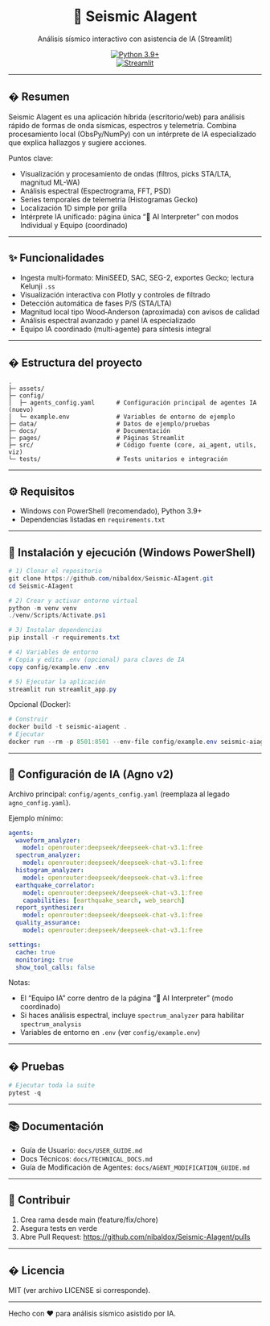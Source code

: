 <div align="center">

# 🌊 Seismic AIagent
Análisis sísmico interactivo con asistencia de IA (Streamlit)

[![Python 3.9+](https://img.shields.io/badge/python-3.9+-blue.svg)](https://www.python.org/downloads/)  
[![Streamlit](https://img.shields.io/badge/Streamlit-1.28+-red.svg)](https://streamlit.io/)

</div>

---

## � Resumen

Seismic AIagent es una aplicación híbrida (escritorio/web) para análisis rápido de formas de onda sísmicas, espectros y telemetría. Combina procesamiento local (ObsPy/NumPy) con un intérprete de IA especializado que explica hallazgos y sugiere acciones.

Puntos clave:
- Visualización y procesamiento de ondas (filtros, picks STA/LTA, magnitud ML-WA)
- Análisis espectral (Espectrograma, FFT, PSD)
- Series temporales de telemetría (Histogramas Gecko)
- Localización 1D simple por grilla
- Intérprete IA unificado: página única “🤖 AI Interpreter” con modos Individual y Equipo (coordinado)

---

## ✨ Funcionalidades

- Ingesta multi‑formato: MiniSEED, SAC, SEG-2, exportes Gecko; lectura Kelunji `.ss`
- Visualización interactiva con Plotly y controles de filtrado
- Detección automática de fases P/S (STA/LTA)
- Magnitud local tipo Wood‑Anderson (aproximada) con avisos de calidad
- Análisis espectral avanzado y panel IA especializado
- Equipo IA coordinado (multi‑agente) para síntesis integral

---

## �️ Estructura del proyecto

```text
.
├─ assets/
├─ config/
│  ├─ agents_config.yaml      # Configuración principal de agentes IA (nuevo)
│  └─ example.env             # Variables de entorno de ejemplo
├─ data/                      # Datos de ejemplo/pruebas
├─ docs/                      # Documentación
├─ pages/                     # Páginas Streamlit
├─ src/                       # Código fuente (core, ai_agent, utils, viz)
└─ tests/                     # Tests unitarios e integración
```

---

## ⚙️ Requisitos

- Windows con PowerShell (recomendado), Python 3.9+
- Dependencias listadas en `requirements.txt`

---

## 🚀 Instalación y ejecución (Windows PowerShell)

```powershell
# 1) Clonar el repositorio
git clone https://github.com/nibaldox/Seismic-AIagent.git
cd Seismic-AIagent

# 2) Crear y activar entorno virtual
python -m venv venv
./venv/Scripts/Activate.ps1

# 3) Instalar dependencias
pip install -r requirements.txt

# 4) Variables de entorno
# Copia y edita .env (opcional) para claves de IA
copy config/example.env .env

# 5) Ejecutar la aplicación
streamlit run streamlit_app.py
```

Opcional (Docker):

```powershell
# Construir
docker build -t seismic-aiagent .
# Ejecutar
docker run --rm -p 8501:8501 --env-file config/example.env seismic-aiagent
```

---

## 🤖 Configuración de IA (Agno v2)

Archivo principal: `config/agents_config.yaml` (reemplaza al legado `agno_config.yaml`).

Ejemplo mínimo:

```yaml
agents:
  waveform_analyzer:
    model: openrouter:deepseek/deepseek-chat-v3.1:free
  spectrum_analyzer:
    model: openrouter:deepseek/deepseek-chat-v3.1:free
  histogram_analyzer:
    model: openrouter:deepseek/deepseek-chat-v3.1:free
  earthquake_correlator:
    model: openrouter:deepseek/deepseek-chat-v3.1:free
    capabilities: [earthquake_search, web_search]
  report_synthesizer:
    model: openrouter:deepseek/deepseek-chat-v3.1:free
  quality_assurance:
    model: openrouter:deepseek/deepseek-chat-v3.1:free

settings:
  cache: true
  monitoring: true
  show_tool_calls: false
```

Notas:
- El “Equipo IA” corre dentro de la página “🤖 AI Interpreter” (modo coordinado)
- Si haces análisis espectral, incluye `spectrum_analyzer` para habilitar `spectrum_analysis`
- Variables de entorno en `.env` (ver `config/example.env`)

---

## � Pruebas

```powershell
# Ejecutar toda la suite
pytest -q
```

---

## 📚 Documentación

- Guía de Usuario: `docs/USER_GUIDE.md`
- Docs Técnicos: `docs/TECHNICAL_DOCS.md`
- Guía de Modificación de Agentes: `docs/AGENT_MODIFICATION_GUIDE.md`

---

## 🤝 Contribuir

1) Crea rama desde main (feature/fix/chore)  
2) Asegura tests en verde  
3) Abre Pull Request: https://github.com/nibaldox/Seismic-AIagent/pulls

---

## � Licencia

MIT (ver archivo LICENSE si corresponde).

---

Hecho con ❤️ para análisis sísmico asistido por IA.